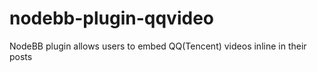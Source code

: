 # nodebb-plugin-qqvideo
NodeBB plugin allows users to embed QQ(Tencent) videos inline in their posts
